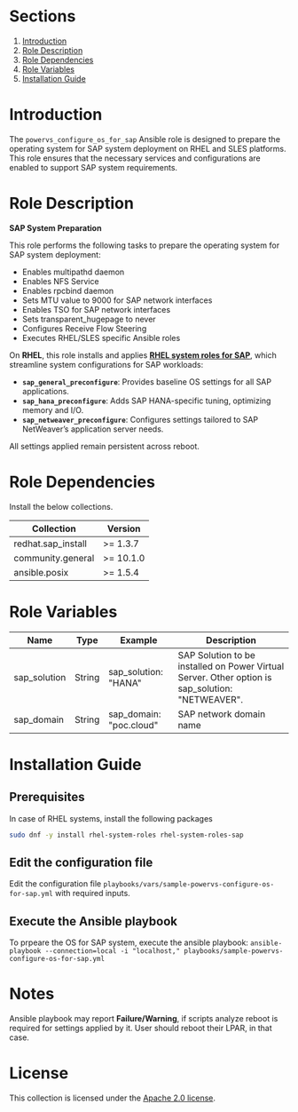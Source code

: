# Sections

1. [Introduction](#introduction)
1. [Role Description](#role-description)
1. [Role Dependencies](#role-dependencies)
1. [Role Variables](#role-variables)
1. [Installation Guide](#installation-guide)

# Introduction

The `powervs_configure_os_for_sap` Ansible role is designed to prepare the operating system for SAP system deployment on RHEL and SLES platforms. This role ensures that the necessary services and configurations are enabled to support SAP system requirements.

# Role Description

**SAP System Preparation**

This role performs the following tasks to prepare the operating system for SAP system deployment:

- Enables multipathd daemon
- Enables NFS Service
- Enables rpcbind daemon
- Sets MTU value to 9000 for SAP network interfaces
- Enables TSO for SAP network interfaces
- Sets transparent_hugepage to never
- Configures Receive Flow Steering
- Executes RHEL/SLES specific Ansible roles

On **RHEL**, this role installs and applies **[RHEL system roles for SAP](https://access.redhat.com/articles/3050101)**, which streamline system configurations for SAP workloads:

- **`sap_general_preconfigure`**: Provides baseline OS settings for all SAP applications.
- **`sap_hana_preconfigure`**: Adds SAP HANA-specific tuning, optimizing memory and I/O.
- **`sap_netweaver_preconfigure`**: Configures settings tailored to SAP NetWeaver’s application server needs.

All settings applied remain persistent across reboot.

# Role Dependencies

Install the below collections.

|Collection|Version|
|----------|-------|
|redhat.sap_install| >= 1.3.7|
|community.general| >= 10.1.0|
|ansible.posix| >= 1.5.4|

# Role Variables

| Name          | Type   |Example  | Description |
|---------------|--------|---------|-------------|
| sap_solution  | String |sap_solution: "HANA"  | SAP Solution to be installed on Power Virtual Server. Other option is sap_solution: "NETWEAVER". |
| sap_domain    | String |sap_domain: "poc.cloud"  | SAP network domain name                              |

# Installation Guide

## Prerequisites

In case of RHEL systems, install the following packages

```bash
sudo dnf -y install rhel-system-roles rhel-system-roles-sap
```

## Edit the configuration file

Edit the configuration file `playbooks/vars/sample-powervs-configure-os-for-sap.yml` with required inputs.

## Execute the Ansible playbook

To prpeare the OS for SAP system, execute the ansible playbook:
`ansible-playbook --connection=local -i "localhost," playbooks/sample-powervs-configure-os-for-sap.yml`

# Notes

Ansible playbook may report **Failure/Warning**, if scripts analyze reboot is required for settings applied by it. User should reboot their LPAR, in that case.

# License

This collection is licensed under the [Apache 2.0 license](http://www.apache.org/licenses/LICENSE-2.0).
